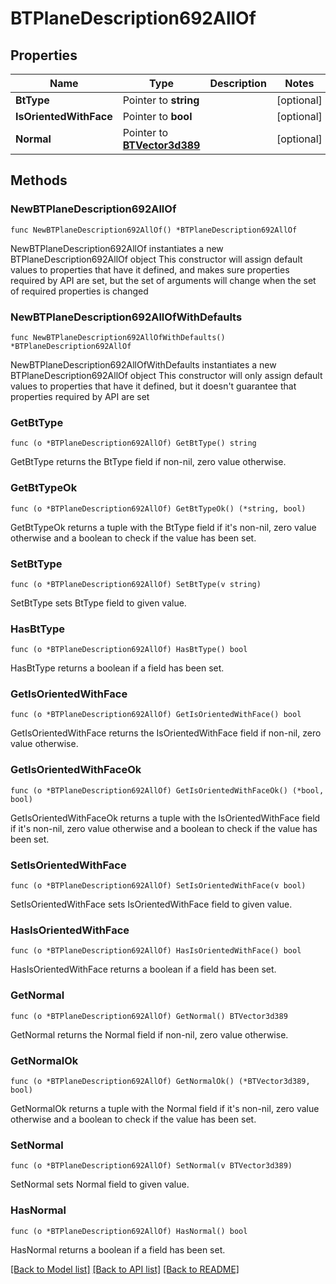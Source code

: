 # BTPlaneDescription692AllOf

## Properties

Name | Type | Description | Notes
------------ | ------------- | ------------- | -------------
**BtType** | Pointer to **string** |  | [optional] 
**IsOrientedWithFace** | Pointer to **bool** |  | [optional] 
**Normal** | Pointer to [**BTVector3d389**](BTVector3d389.md) |  | [optional] 

## Methods

### NewBTPlaneDescription692AllOf

`func NewBTPlaneDescription692AllOf() *BTPlaneDescription692AllOf`

NewBTPlaneDescription692AllOf instantiates a new BTPlaneDescription692AllOf object
This constructor will assign default values to properties that have it defined,
and makes sure properties required by API are set, but the set of arguments
will change when the set of required properties is changed

### NewBTPlaneDescription692AllOfWithDefaults

`func NewBTPlaneDescription692AllOfWithDefaults() *BTPlaneDescription692AllOf`

NewBTPlaneDescription692AllOfWithDefaults instantiates a new BTPlaneDescription692AllOf object
This constructor will only assign default values to properties that have it defined,
but it doesn't guarantee that properties required by API are set

### GetBtType

`func (o *BTPlaneDescription692AllOf) GetBtType() string`

GetBtType returns the BtType field if non-nil, zero value otherwise.

### GetBtTypeOk

`func (o *BTPlaneDescription692AllOf) GetBtTypeOk() (*string, bool)`

GetBtTypeOk returns a tuple with the BtType field if it's non-nil, zero value otherwise
and a boolean to check if the value has been set.

### SetBtType

`func (o *BTPlaneDescription692AllOf) SetBtType(v string)`

SetBtType sets BtType field to given value.

### HasBtType

`func (o *BTPlaneDescription692AllOf) HasBtType() bool`

HasBtType returns a boolean if a field has been set.

### GetIsOrientedWithFace

`func (o *BTPlaneDescription692AllOf) GetIsOrientedWithFace() bool`

GetIsOrientedWithFace returns the IsOrientedWithFace field if non-nil, zero value otherwise.

### GetIsOrientedWithFaceOk

`func (o *BTPlaneDescription692AllOf) GetIsOrientedWithFaceOk() (*bool, bool)`

GetIsOrientedWithFaceOk returns a tuple with the IsOrientedWithFace field if it's non-nil, zero value otherwise
and a boolean to check if the value has been set.

### SetIsOrientedWithFace

`func (o *BTPlaneDescription692AllOf) SetIsOrientedWithFace(v bool)`

SetIsOrientedWithFace sets IsOrientedWithFace field to given value.

### HasIsOrientedWithFace

`func (o *BTPlaneDescription692AllOf) HasIsOrientedWithFace() bool`

HasIsOrientedWithFace returns a boolean if a field has been set.

### GetNormal

`func (o *BTPlaneDescription692AllOf) GetNormal() BTVector3d389`

GetNormal returns the Normal field if non-nil, zero value otherwise.

### GetNormalOk

`func (o *BTPlaneDescription692AllOf) GetNormalOk() (*BTVector3d389, bool)`

GetNormalOk returns a tuple with the Normal field if it's non-nil, zero value otherwise
and a boolean to check if the value has been set.

### SetNormal

`func (o *BTPlaneDescription692AllOf) SetNormal(v BTVector3d389)`

SetNormal sets Normal field to given value.

### HasNormal

`func (o *BTPlaneDescription692AllOf) HasNormal() bool`

HasNormal returns a boolean if a field has been set.


[[Back to Model list]](../README.md#documentation-for-models) [[Back to API list]](../README.md#documentation-for-api-endpoints) [[Back to README]](../README.md)


